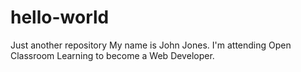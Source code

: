 # hello-world
Just another repository
My name is John Jones. 
I'm attending Open Classroom
Learning to become a Web Developer.
